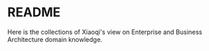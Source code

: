 # README

Here is the collections of Xiaoqi's view on Enterprise and Business Architecture domain knowledge.

